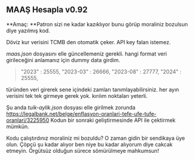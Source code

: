 ## MAAŞ Hesapla v0.92
**Amaç: **Patron sizi ne kadar kazıklıyor bunu görüp moraliniz bozulsun diye yazılmış kod. 

Döviz kur verisini TCMB den otomatik çeker. API key falan istemez. 

*maas.json* dosyasını elle güncellemeniz gerekli. 
hangi format veri girileceğini anlamanız için dummy data girdim.

> "2023"	 : 25555,
"2023-03"	 : 26666,
"2023-08"	 : 27777,
"2024"	 : 25555,

türünden veri girerek sene içindeki zamları tanımlayabilirsiniz. 
her ayın verisini tek tek girmeye gerek yok. kırılım noktaları yeterli. 


Şu anda *tuik-aylik.json* dosyası elle girilmek zorunda 
https://legalbank.net/belge/enflasyon-oranlari-tefe-ufe-tufe-oranlari/3225950
Kodun bir sonraki geliştirmesinde API ile çektirmek mümkün. 

Kodu çalıştırdınız moraliniz mi bozuldu? O zaman gidin bir sendikaya üye olun. Çöpçü şu kadar alıyor ben niye bu kadar alıyorum diye cakcak etmeyin. Örgütsüz olduğun sürece sömürülmeye mahkumsun!